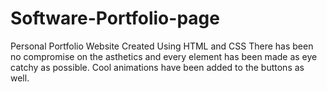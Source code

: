 # Software-Portfolio-page
Personal Portfolio Website
Created Using HTML and CSS
There has been no compromise on the asthetics and every element has been made as eye catchy as possible.
Cool animations have been added to the buttons as well.
